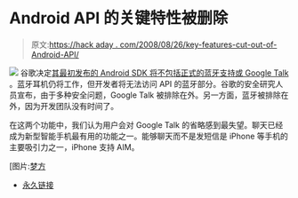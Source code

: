 # Android API 的关键特性被删除

> 原文:[https://hack aday . com/2008/08/26/key-features-cut-out-of-Android-API/](https://hackaday.com/2008/08/26/key-features-cut-out-of-android-api/)

![](../Images/6360ed93412fc0992cd7a4aacaa645f0.png)
谷歌决定[其最初发布的 Android SDK 将不包括正式的蓝牙支持或 Google Talk](http://www.pcmag.com/article2/0,2817,2328885,00.asp?kc=PCRSS03069TX1K0001121) 。蓝牙耳机仍将工作，但开发者将无法访问 API 的蓝牙部分。谷歌的安全研究人员宣布，由于多种安全问题，Google Talk 被排除在外。另一方面，蓝牙被排除在外，因为开发团队没有时间了。

在这两个功能中，我们认为用户会对 Google Talk 的省略感到最失望。聊天已经成为新型智能手机最有用的功能之一。能够聊天而不是发短信是 iPhone 等手机的主要吸引力之一，iPhone 支持 AIM。

[图片:[梦方](http://www.flickr.com/photos/spleenheart/2745331617/)

*   [永久链接](http://www.pcmag.com/article2/0,2817,2328885,00.asp?kc=PCRSS03069TX1K0001121)